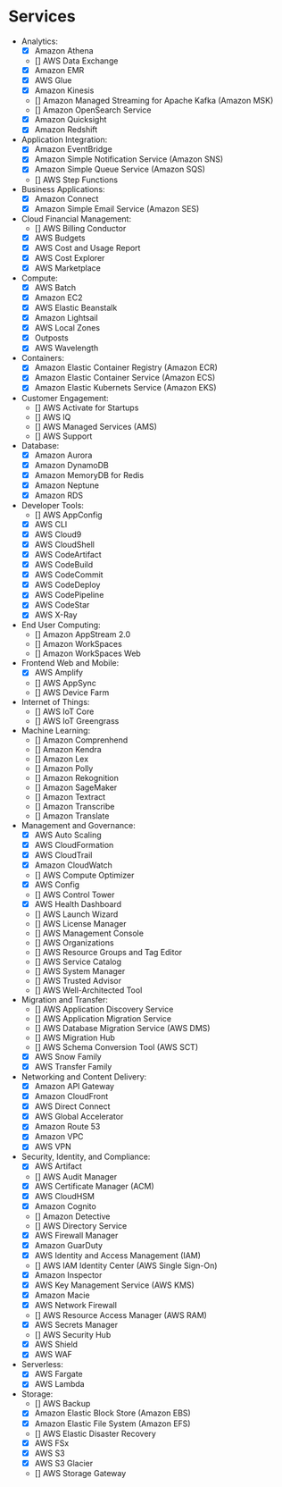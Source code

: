 # Services

* Analytics:
    * [X] Amazon Athena
    * [] AWS Data Exchange
    * [X] Amazon EMR
    * [X] AWS Glue
    * [X] Amazon Kinesis
    * [] Amazon Managed Streaming for Apache Kafka (Amazon MSK)
    * [] Amazon OpenSearch Service
    * [X] Amazon Quicksight
    * [X] Amazon Redshift
* Application Integration:
    * [X] Amazon EventBridge
    * [X] Amazon Simple Notification Service (Amazon SNS)
    * [X] Amazon Simple Queue Service (Amazon SQS)
    * [] AWS Step Functions
* Business Applications:
    * [X] Amazon Connect
    * [X] Amazon Simple Email Service (Amazon SES)
* Cloud Financial Management:
    * [] AWS Billing Conductor
    * [X] AWS Budgets
    * [X] AWS Cost and Usage Report
    * [X] AWS Cost Explorer
    * [X] AWS Marketplace
* Compute:
    * [X] AWS Batch
    * [X] Amazon EC2
    * [X] AWS Elastic Beanstalk
    * [X] Amazon Lightsail
    * [X] AWS Local Zones
    * [X] Outposts
    * [X] AWS Wavelength
* Containers:
    * [X] Amazon Elastic Container Registry (Amazon ECR)
    * [X] Amazon Elastic Container Service (Amazon ECS)
    * [X] Amazon Elastic Kubernets Service (Amazon EKS)
* Customer Engagement:
    * [] AWS Activate for Startups
    * [] AWS IQ
    * [] AWS Managed Services (AMS)
    * [] AWS Support
* Database:
    * [X] Amazon Aurora
    * [X] Amazon DynamoDB
    * [X] Amazon MemoryDB for Redis
    * [X] Amazon Neptune
    * [X] Amazon RDS
* Developer Tools:
    * [] AWS AppConfig
    * [X] AWS CLI
    * [X] AWS Cloud9
    * [X] AWS CloudShell
    * [X] AWS CodeArtifact
    * [X] AWS CodeBuild
    * [X] AWS CodeCommit
    * [X] AWS CodeDeploy
    * [X] AWS CodePipeline
    * [X] AWS CodeStar
    * [X] AWS X-Ray
* End User Computing:
    * [] Amazon AppStream 2.0
    * [] Amazon WorkSpaces
    * [] Amazon WorkSpaces Web
* Frontend Web and Mobile:
    * [X] AWS Amplify
    * [] AWS AppSync
    * [] AWS Device Farm
* Internet of Things:
    * [] AWS IoT Core
    * [] AWS IoT Greengrass
* Machine Learning:
    * [] Amazon Comprenhend
    * [] Amazon Kendra
    * [] Amazon Lex
    * [] Amazon Polly
    * [] Amazon Rekognition
    * [] Amazon SageMaker
    * [] Amazon Textract
    * [] Amazon Transcribe
    * [] Amazon Translate
* Management and Governance:
    * [X] AWS Auto Scaling
    * [X] AWS CloudFormation
    * [X] AWS CloudTrail
    * [X] Amazon CloudWatch
    * [] AWS Compute Optimizer
    * [X] AWS Config
    * [] AWS Control Tower
    * [X] AWS Health Dashboard
    * [] AWS Launch Wizard
    * [] AWS License Manager
    * [] AWS Management Console
    * [] AWS Organizations
    * [] AWS Resource Groups and Tag Editor
    * [] AWS Service Catalog
    * [] AWS System Manager
    * [] AWS Trusted Advisor
    * [] AWS Well-Architected Tool
* Migration and Transfer:
    * [] AWS Application Discovery Service
    * [] AWS Application Migration Service
    * [] AWS Database Migration Service (AWS DMS)
    * [] AWS Migration Hub
    * [] AWS Schema Conversion Tool (AWS SCT)
    * [X] AWS Snow Family
    * [X] AWS Transfer Family
* Networking and Content Delivery:
    * [X] Amazon API Gateway
    * [X] Amazon CloudFront
    * [X] AWS Direct Connect
    * [X] AWS Global Accelerator
    * [X] Amazon Route 53
    * [X] Amazon VPC
    * [X] AWS VPN
* Security, Identity, and Compliance:
    * [X] AWS Artifact
    * [] AWS Audit Manager
    * [X] AWS Certificate Manager (ACM)
    * [X] AWS CloudHSM
    * [X] Amazon Cognito
    * [] Amazon Detective
    * [] AWS Directory Service
    * [X] AWS Firewall Manager
    * [X] Amazon GuarDuty
    * [X] AWS Identity and Access Management (IAM)
    * [] AWS IAM Identity Center (AWS Single Sign-On)
    * [X] Amazon Inspector
    * [X] AWS Key Management Service (AWS KMS)
    * [X] Amazon Macie
    * [X] AWS Network Firewall
    * [] AWS Resource Access Manager (AWS RAM)
    * [X] AWS Secrets Manager
    * [] AWS Security Hub
    * [X] AWS Shield
    * [X] AWS WAF
* Serverless:
    * [X] AWS Fargate
    * [X] AWS Lambda
* Storage:
    * [] AWS Backup
    * [X] Amazon Elastic Block Store (Amazon EBS)
    * [X] Amazon Elastic File System (Amazon EFS)
    * [] AWS Elastic Disaster Recovery
    * [X] AWS FSx
    * [X] AWS S3
    * [X] AWS S3 Glacier
    * [] AWS Storage Gateway
